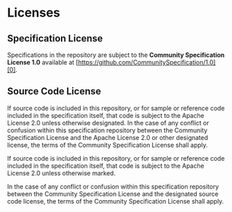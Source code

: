# Licenses

## Specification License

Specifications in the repository are subject to the **Community Specification
License 1.0** available at [https://github.com/CommunitySpecification/1.0][0].

## Source Code License

If source code is included in this repository, or for sample or reference code
included in the specification itself, that code is subject to the Apache
License 2.0 unless otherwise designated. In the case of any conflict or
confusion within this specification repository between the Community
Specification License and the Apache License 2.0 or other designated license,
the terms of the Community Specification License shall apply.

If source code is included in this repository, or for sample or reference code
included in the specification itself, that code is subject to the Apache
License 2.0 unless otherwise marked.

In the case of any conflict or confusion within this specification repository
between the Community Specification License and the designated source code
license, the terms of the Community Specification License shall apply.

[0]: https://github.com/CommunitySpecification/1.0
